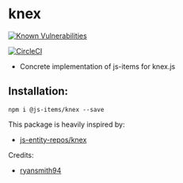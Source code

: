 # knex
[![Known Vulnerabilities](https://snyk.io/test/github/js-items/foundation/badge.svg?targetFile=package.json)](https://snyk.io/test/github/js-items/foundation?targetFile=package.json)

[![CircleCI](https://circleci.com/gh/js-items/knex.svg?style=svg)](https://circleci.com/gh/js-items/knex)

- Concrete implementation of js-items for knex.js

## Installation:
`npm i @js-items/knex --save`

This package is heavily inspired by:
- [js-entity-repos/knex](https://github.com/js-entity-repos/knex)

Credits:
- [ryansmith94](https://github.com/ryansmith94)